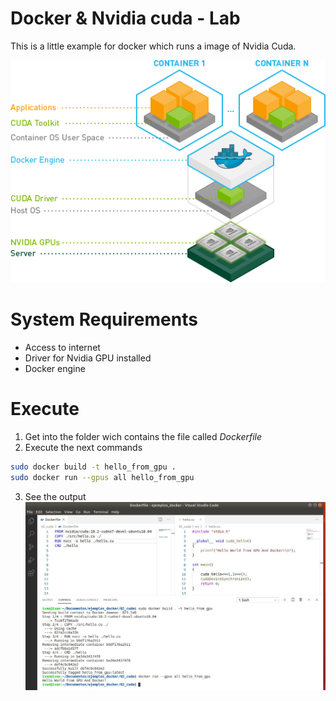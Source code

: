 # Docker & Nvidia cuda - Lab
This is a little example for docker which runs a image of Nvidia Cuda.

![Esta es una imagen](/assets/docker_engine.png)

# System Requirements ##
- Access to internet
- Driver for Nvidia GPU installed
- Docker engine

# Execute
1. Get into the folder wich contains the file called _Dockerfile_
2. Execute the next commands
```bash
sudo docker build -t hello_from_gpu .
sudo docker run --gpus all hello_from_gpu
```
3. See the output
![Esta es una imagen](/assets/output.jpg)